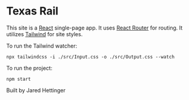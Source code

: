 # Texas Rail

This site is a [React](https://reactjs.org) single-page app. It uses [React Router](https://reactrouter.com/) for routing. It utilizes [Tailwind](https://tailwindcss.com) for site styles.

To run the Tailwind watcher:

`npx tailwindcss -i ./src/Input.css -o ./src/Output.css --watch`

To run the project:

`npm start`

Built by Jared Hettinger
